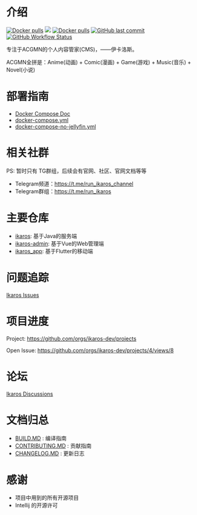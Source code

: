 # 介绍
<p align="left">
<a href="https://github.com/ikaros-dev/ikaros/stargazers"><img alt="Docker pulls" src="https://img.shields.io/github/stars/ikaros-dev/ikaros.svg?style=flat-square&label=Stars&logo=github" /></a>
<a href="https://github.com/ikaros-dev/ikaros/issues"><img src="https://img.shields.io/github/issues/ikaros-dev/ikaros?color=blue&style=flat-square"/></a>
<a href="https://hub.docker.com/r/liguohaocn/ikaros"><img alt="Docker pulls" src="https://img.shields.io/docker/pulls/liguohaocn/ikaros?style=flat-square" /></a>
<a href="https://github.com/ikaros-dev/ikaros/commits"><img alt="GitHub last commit" src="https://img.shields.io/github/last-commit/ikaros-dev/ikaros.svg?style=flat-square" /></a>
<a href="https://github.com/ikaros-dev/ikaros/actions"><img alt="GitHub Workflow Status" src="https://img.shields.io/github/workflow/status/ikaros-dev/ikaros/CI?style=flat-square" /></a>
<br />
</p>

专注于ACGMN的个人内容管家(CMS)，——伊卡洛斯。

ACGMN全拼是：Anime(动画) + Comic(漫画) + Game(游戏) + Music(音乐) + Novel(小说)

# 部署指南
- [Docker Compose Doc](docs/deploy/deploy-with-docker-compose.md)
- [docker-compose.yml](docs/deploy/docker-compose.yml)
- [docker-compose-no-jellyfin.yml](docs/deploy/docker-compose-no-jellyfin.yml)

# 相关社群
PS: 暂时只有 TG群组，后续会有官网、社区、官网文档等等
- Telegram频道：https://t.me/run_ikaros_channel
- Telegram群组：https://t.me/run_ikaros

# 主要仓库
- [ikaros](https://github.com/ikaros-dev/ikaros): 基于Java的服务端
- [ikaros-admin](https://github.com/ikaros-dev/ikaros-admin): 基于Vue的Web管理端
- [ikaros_app](https://github.com/ikaros-dev/ikaros_app): 基于Flutter的移动端

# 问题追踪
[Ikaros Issues](https://github.com/ikaros-dev/ikaros/issues)

# 项目进度
Project: https://github.com/orgs/ikaros-dev/projects

Open Issue: https://github.com/orgs/ikaros-dev/projects/4/views/8

# 论坛
[Ikaros Discussions](https://github.com/orgs/ikaros-dev/discussions)

# 文档归总
- [BUILD.MD](BUILD.MD) : 编译指南
- [CONTRIBUTING.MD](CONTRIBUTING.MD) : 贡献指南
- [CHANGELOG.MD](CHANGELOG.MD) : 更新日志

# 感谢
- 项目中用到的所有开源项目
- Intellij 的开源许可
